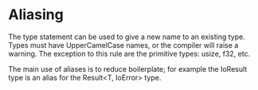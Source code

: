 # Aliasing

The type statement can be used to give a new name to an existing type. Types must have UpperCamelCase names, or the compiler will raise a warning. The exception to this rule are the primitive types: usize, f32, etc.

The main use of aliases is to reduce boilerplate; for example the IoResult<T> type is an alias for the Result<T, IoError> type.
